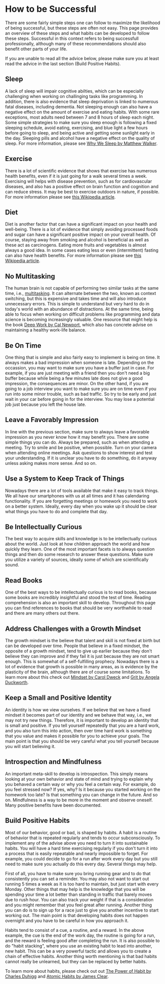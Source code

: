 # How to be Successful

There are some fairly simple steps one can follow to maximize the likelihood of being successful, but these steps are often not easy. This page provides an overview of these steps and what habits can be developed to follow these steps. Successful in this context refers to being successfull professionally, although many of these recommendations should also benefit other parts of your life.

If you are unable to read all the advice below, please make sure you at least read the advice in the last section (Build Positive Habits).

## Sleep

A lack of sleep will impair cognitive abilties, which can be especially challenging when working on challinging tasks like programming. In addition, there is also evidence that sleep deprivation is linked to numerous fatal diseases, including dementia. Not sleeping enough can also have a negative effect on the amount of exercise and eating habits. With some rare exceptions, most adults need between 7 and 8 hours of sleep each night. Some simple strategies to make sure you sleep enough is following a fixed sleeping schedule, avoid eating, exercising, and blue light a few hours before going to sleep, and being active and getting some sunlight early in the day. Sleeping pills and alcohol have a negative effect on the quality of sleep. For more information, please see [Why We Sleep by Matthew Walker](https://www.amazon.com/Why-We-Sleep-Unlocking-Dreams-ebook/dp/B06ZZ1YGJ5/).

## Exercise

There is a lot of scientific evidence that shows that exercise has numerous health benefits, even if it is just going for a walk several times a week. Exercising will helps with disease prevention, such as for cardiovascular diseases, and also has a positive effect on brain function and cognition and can reduce stress. It may be best to exercise outdoors in nature, if possible. For more information please see [this Wikipedia article](https://en.wikipedia.org/wiki/Exercise).

## Diet

Diet is another factor that can have a significant impact on your health and well-being. There is a lot of evidence that simply avoiding processed foods and sugar can have a significant positive impact on your overall health. Of course, staying away from smoking and alcohol is beneficial as well as these act as carcinogens. Eating more fruits and vegetables is almost always a good idea. In some cases eating less or even (intermittent) fasting can also have health benefits. For more information please see [this Wikipedia article](https://en.wikipedia.org/wiki/Healthy_diet).

## No Multitasking

The human brain is not capable of performing two similar tasks at the same time, i.e., [multitasking](https://en.wikipedia.org/wiki/Human_multitasking). It can alternate between the two, known as context switching, but this is expensive and takes time and will also introduce unnecessary errors. This is simple to understand but very hard to do in today's world with an abundance of distractions. At the same time, being able to focus when working on difficult problems like programming and data science is becoming increasingly valuable. One resource that might help is the book [Deep Work by Cal Newport](https://www.amazon.com/Deep-Work-Focused-Success-Distracted-ebook/dp/B00X47ZVXM/), which also has concrete advise on maintaining a healthy work-life balance.

## Be On Time

One thing that is simple and also fairly easy to implement is being on time. It always makes a bad impression when someone is late. Depending on the occassion, you may want to make sure you have a buffer just in case. For example, if you are just meeting with a friend then you don't need a big buffer because while being a few minutes late does not give a good impression, the consequences are minor. On the other hand, if you are going to a job interview you want to make sure you are on time even if you run into some minor trouble, such as bad traffic. So try to be early and just wait in your car before going in for the interview. You may lose a potential job just because you left the house late.

## Leave a Favorably Impression

In line with the previous section, make sure to always leave a favorable impression as you never know how it may benefit you. There are some simple things you can do. Always be prepared, such as when attending a meeting. Try to smile and be positive, when possible. Turn on your camera when attending online meetings. Ask questions to show interest and test your understanding. If it is unclear you have to do something, do it anyway unless asking makes more sense. And so on.

## Use a System to Keep Track of Things

Nowadays there are a lot of tools available that make it easy to track things. We all have our smartphones with us at all times and it has calendaring functionality. If you are forgetting meetings or homework you need to work on a better system. Ideally, every day when you wake up it should be clear what things you have to do and complete that day.

## Be Intellectually Curious

The best way to acquire skills and knowledge is to be intellectually curious about the world. Just look at how children approach the world and how quickly they learn. One of the most important facets is to always question things and then do some research to answer these questions. Make sure you utilize a variety of sources, ideally some of which are scientifically sound.

## Read Books

One of the best ways to be intellectually curious is to read books, because some books are incredibly insightful and stood the test of time. Reading comprehension is also an important skill to develop. Throughout this page you can find references to books that should be very worthwhile to read and there are many others out there.

## Address Challenges with a Growth Mindset

The growth mindset is the believe that talent and skill is not fixed at birth but can be developed over time. People that believe in a fixed mindset, the opposite of a growth mindset, tend to give up earlier because they don't believe they can improve and if they fail it is just because they are not smart enough. This is somewhat of a self-fulfilling prophecy. Nowadays there is a lot of evidence that growth is possible in many areas, as is evidence by the plasticity of the brain, although there are of course some limitations. To learn more about this check out  [Mindset by Carol Dweck](https://www.amazon.com/Mindset-Psychology-Carol-S-Dweck-ebook/dp/B000FCKPHG/) and [Grit by Angela Duckworth](https://www.amazon.com/Grit-Passion-Perseverance-Angela-Duckworth-ebook/dp/B010MH9V3W/).

## Keep a Small and Positive Identity

An identity is how we view ourselves. If we believe that we have a fixed mindset it becomes part of our identity and we behave that way, i.e., we may not try new things. Therefore, it is important to develop an identity that is small and positive. If you tell yourself repeatedly that you are a hard work, and you also turn this into action, then over time hard work is something that you value and makes it possible for you to achieve your goals. The main point is that you should be very careful what you tell yourself because you will start believing it.

## Introspection and Mindfulness

An important meta-skill to develop is introspection. This simply means looking at your own behavior and state of mind and trying to explain why you behaved a certain way or why you feel a certain way. For example, do you feel stressed now? If yes, why? Is it because you started working on the homework too late? Is that something you can change in the future. And so on. Mindfulness is a way to be more in the moment and observe oneself. Many positive benefits have been documented.

## Build Positive Habits

Most of our behavior, good or bad, is shaped by habits. A habit is a routine of behavior that is repeated regularly and tends to occur subconsciously. To implement any of the advise above you need to turn it into sustainable habits. You will have a hard time exercising regularly if you don't turn it into a process that is easily repeatable and nearly impossible to forget. For example, you could decide to go for a run after work every day but you still need to make sure you actually do this every day. Several things may help.

First of all, you have to make sure you bring running gear and to do that consistently you can set a reminder. You may also not want to start out running 5 times a week as it is too hard to maintain, but just start with every Monday. Other things that may help is the knowledge that you will be spending your time a lot better than standing in traffic that barely moves due to rush hour. You can also track your weight if that is a consideration and you might remember that you feel great after running. Another thing you can do is to sign up for a race just to give you another incentive to start working out. The main point is that developing habits does not happen overnight and you have to be careful in how you approach it.

Habits tend to consist of a cue, a routine, and a reward. In the above example, the cue is the end of the work day, the routine is going for a run, and the reward is feeling good after completing the run. It is also possible to do "habit stacking", where you use an existing habit to lead into another, new habit. This can be a very powerful tactic and allows you to create a chain of effective habits. Another thing worth mentioning is that bad habits cannot really be unlearned, but they can be replaced by better habits.

To learn more about habits, please check out out [The Power of Habit by Charles Duhigg](https://www.amazon.com/Power-Habit-What-Life-Business-ebook/dp/B0055PGUYU/) and [Atomic Habits by James Clear](https://www.amazon.com/Atomic-Habits-Proven-Build-Break-ebook/dp/B07D23CFGR/).
